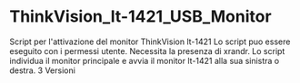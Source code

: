 # ThinkVision_lt-1421_USB_Monitor

Script per l'attivazione del monitor ThinkVision lt-1421
Lo script puo essere eseguito con i permessi utente.
Necessita la presenza di xrandr.
Lo script individua il monitor principale e avvia il monitor
lt-1421 alla sua sinistra o destra. 
3 Versioni